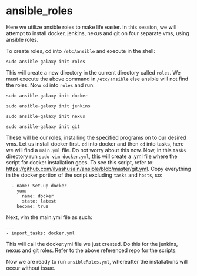 # ansible_roles

Here we utilize ansible roles to make life easier. In this session, we will attempt to install docker, jenkins, nexus and git on four separate vms, using ansible roles.

To create roles, cd into ```/etc/ansible``` and execute in the shell:

```sudo ansible-galaxy init roles```

This will create a new directory in the current directory called ```roles```. We must execute the above command in ```/etc/ansible``` else ansible will not find the roles. Now ```cd``` into ```roles``` and run:

```sudo ansible-galaxy init docker```

```sudo ansible-galaxy init jenkins```

```sudo ansible-galaxy init nexus```

```sudo ansible-galaxy init git```

These will be our roles, installing the specified programs on to our desired vms. Let us install docker first. ```cd``` into docker and then ```cd``` into tasks, here we will find a ```main.yml``` file. Do not worry about this now. Now, in this ```tasks``` directory run ```sudo vim docker.yml```, this will create a .yml file where the script for docker installation goes. To see this script, refer to: https://github.com/ilyashusain/ansible/blob/master/git.yml. Copy everything in the docker portion of the script excluding ```tasks``` and ```hosts```, so:

```
  - name: Set-up docker
    yum:
      name: docker
      state: latest
    become: true
```

Next, vim the main.yml file as such:

```
---
- import_tasks: docker.yml

```

This will call the docker.yml file we just created. Do this for the jenkins, nexus and git roles. Refer to the above referenced repo for the scripts.

Now we are ready to run ```ansibleRoles.yml```, whereafter the installations will occur without issue.
